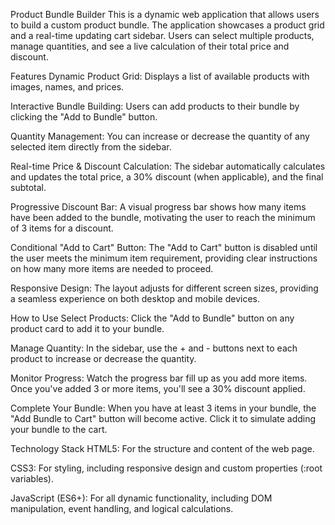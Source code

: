 Product Bundle Builder
This is a dynamic web application that allows users to build a custom product bundle. The application showcases a product grid and a real-time updating cart sidebar. Users can select multiple products, manage quantities, and see a live calculation of their total price and discount.

Features
Dynamic Product Grid: Displays a list of available products with images, names, and prices.

Interactive Bundle Building: Users can add products to their bundle by clicking the "Add to Bundle" button.

Quantity Management: You can increase or decrease the quantity of any selected item directly from the sidebar.

Real-time Price & Discount Calculation: The sidebar automatically calculates and updates the total price, a 30% discount (when applicable), and the final subtotal.

Progressive Discount Bar: A visual progress bar shows how many items have been added to the bundle, motivating the user to reach the minimum of 3 items for a discount.

Conditional "Add to Cart" Button: The "Add to Cart" button is disabled until the user meets the minimum item requirement, providing clear instructions on how many more items are needed to proceed.

Responsive Design: The layout adjusts for different screen sizes, providing a seamless experience on both desktop and mobile devices.

How to Use
Select Products: Click the "Add to Bundle" button on any product card to add it to your bundle.

Manage Quantity: In the sidebar, use the + and - buttons next to each product to increase or decrease the quantity.

Monitor Progress: Watch the progress bar fill up as you add more items. Once you've added 3 or more items, you'll see a 30% discount applied.

Complete Your Bundle: When you have at least 3 items in your bundle, the "Add Bundle to Cart" button will become active. Click it to simulate adding your bundle to the cart.

Technology Stack
HTML5: For the structure and content of the web page.

CSS3: For styling, including responsive design and custom properties (:root variables).

JavaScript (ES6+): For all dynamic functionality, including DOM manipulation, event handling, and logical calculations.
